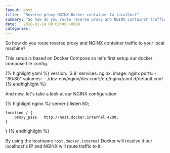 ```yaml
---
layout: post
title:  "Reverse proxy NGINX Docker container to localhost"
summary: "So how do you route reverse proxy and NGINX container traffic to your local machine?"
date:   2018-01-18 08:00:00 +0000
categories:
---
```

So how do you route reverse proxy and NGINX container traffic to your local machine?

This setup is based on Docker Compose so let's first setup our docker compose file config.

{% highlight yaml %}
version: '3.9'
services:
  nginx:
    image: nginx
    ports:
      - "80:80"
    volumes:
       - ./dev-env/nginx/dev.conf:/etc/nginx/conf.d/default.conf
{% endhighlight %}

And now, let's take a look at our NGINX configuration

{% highlight nginx %}
server {
    listen       80;

    location / {
        proxy_pass   http://host.docker.internal:4200;
    }

}
{% endhighlight %}

By using the hostname ```host.docker.internal``` Docker will resolve it our localhost's IP
and NGINX will route traffic to it.
